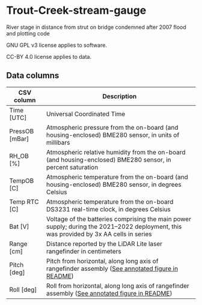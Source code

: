 # Trout-Creek-stream-gauge
River stage in distance from strut on bridge condemned after 2007 flood and plotting code

GNU GPL v3 license applies to software.

CC-BY 4.0 license applies to data.

## Data columns

**CSV column**|**Description**
-----|-----
Time [UTC]|Universal Coordinated Time
PressOB [mBar]|Atmospheric pressure from the on-board (and housing-enclosed) BME280 sensor, in units of millibars
RH\_OB [%]|Atmospheric relative humidity from the on-board (and housing-enclosed) BME280 sensor, in percent saturation
TempOB [C]|Atmospheric temperature from the on-board (and housing-enclosed) BME280 sensor, in degrees Celsius
Temp RTC [C]|Atmospheric temperature from the on-board DS3231 real-time clock, in degrees Celsius
Bat [V]|Voltage of the batteries comprising the main power supply; during the 2021–2022 deployment, this was provided by 3x AA cells in series
Range [cm]|Distance reported by the LiDAR Lite laser rangefinder in centimeters
Pitch [deg]|Pitch from horizontal, along long axis of rangefinder assembly ([See annotated figure in README](https://github.com/NorthernWidget-Skunkworks/Project-Symbiont-LiDAR))
Roll [deg]|Roll from horizontal, along long axis of rangefinder assembly ([See annotated figure in README](https://github.com/NorthernWidget-Skunkworks/Project-Symbiont-LiDAR))
